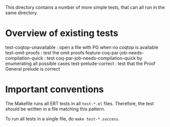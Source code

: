 This directory contains a number of more simple tests, that can
all run in the same directory.

# Overview of existing tests

test-coqtop-unavailable
: open a file with PG when no coqtop is available
test-omit-proofs
: test the omit proofs feature
coq-par-job-needs-compilation-quick
: test coq-par-job-needs-compilation-quick by enumerating all
  possible cases
test-prelude-correct
: test that the Proof General prelude is correct


# Important conventions

The Makefile runs all ERT tests in all `test-*.el` files.
Therefore, the test should be written in a file matching this
pattern.

To run all tests in a single file, do `make test-*.success`.
